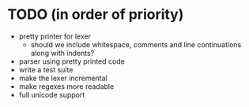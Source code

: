 # TODO (in order of priority)

* pretty printer for lexer
  - should we include whitespace, comments and line continuations along with indents?
* parser using pretty printed code
* write a test suite
* make the lexer incremental
* make regexes more readable
* full unicode support
